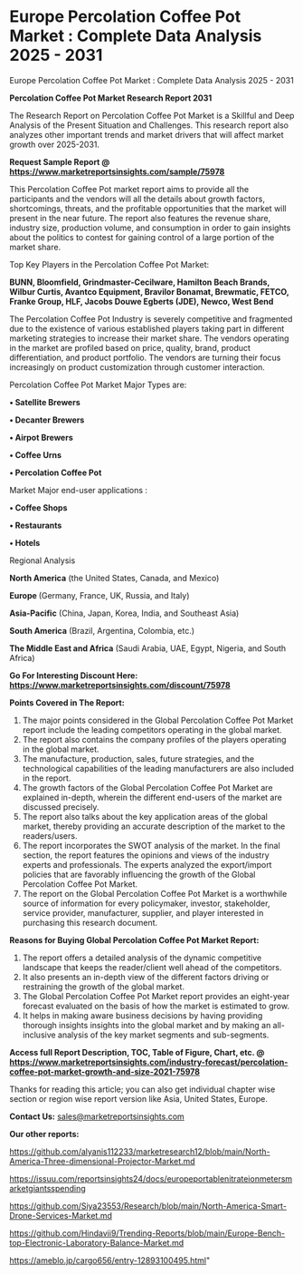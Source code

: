 # Europe Percolation Coffee Pot Market : Complete Data Analysis 2025 - 2031
Europe Percolation Coffee Pot Market : Complete Data Analysis 2025 - 2031

<strong>Percolation Coffee Pot Market Research Report 2031</strong>

The Research Report on Percolation Coffee Pot Market is a Skillful and Deep Analysis of the Present Situation and Challenges. This research report also analyzes other important trends and market drivers that will affect market growth over 2025-2031.

<strong>Request Sample Report @ <a href=https://www.marketreportsinsights.com/sample/75978>https://www.marketreportsinsights.com/sample/75978</a></strong>

This Percolation Coffee Pot market report aims to provide all the participants and the vendors will all the details about growth factors, shortcomings, threats, and the profitable opportunities that the market will present in the near future. The report also features the revenue share, industry size, production volume, and consumption in order to gain insights about the politics to contest for gaining control of a large portion of the market share.

Top Key Players in the Percolation Coffee Pot Market:

<strong>BUNN, Bloomfield, Grindmaster-Cecilware, Hamilton Beach Brands, Wilbur Curtis, Avantco Equipment, Bravilor Bonamat, Brewmatic, FETCO, Franke Group, HLF, Jacobs Douwe Egberts (JDE), Newco, West Bend</strong>

The Percolation Coffee Pot Industry is severely competitive and fragmented due to the existence of various established players taking part in different marketing strategies to increase their market share. The vendors operating in the market are profiled based on price, quality, brand, product differentiation, and product portfolio. The vendors are turning their focus increasingly on product customization through customer interaction.

Percolation Coffee Pot Market Major Types are:

<strong>• Satellite Brewers

• Decanter Brewers

• Airpot Brewers

• Coffee Urns

• Percolation Coffee Pot</strong>

Market Major end-user applications :

<strong>• Coffee Shops

• Restaurants

• Hotels</strong>

Regional Analysis

</u><strong><b>North America</b></strong> (the United States, Canada, and Mexico)

<strong><b>Europe </b></strong>(Germany, France, UK, Russia, and Italy)

<strong><b>Asia-Pacific</b></strong> (China, Japan, Korea, India, and Southeast Asia)

<strong><b>South America</b></strong> (Brazil, Argentina, Colombia, etc.)

<strong><b>The Middle East and Africa</b></strong> (Saudi Arabia, UAE, Egypt, Nigeria, and South Africa)

<strong>Go For Interesting Discount Here: <a href=https://www.marketreportsinsights.com/discount/75978>https://www.marketreportsinsights.com/discount/75978</a></strong>

<strong>Points Covered in The Report:</strong>
<ol>
  <li>The major points considered in the Global Percolation Coffee Pot Market report include the leading competitors operating in the global market.</li>
  <li>The report also contains the company profiles of the players operating in the global market.</li>
  <li>The manufacture, production, sales, future strategies, and the technological capabilities of the leading manufacturers are also included in the report.</li>
  <li>The growth factors of the Global Percolation Coffee Pot Market are explained in-depth, wherein the different end-users of the market are discussed precisely.</li>
  <li>The report also talks about the key application areas of the global market, thereby providing an accurate description of the market to the readers/users.</li>
  <li>The report incorporates the SWOT analysis of the market. In the final section, the report features the opinions and views of the industry experts and professionals. The experts analyzed the export/import policies that are favorably influencing the growth of the Global Percolation Coffee Pot Market.</li>
  <li>The report on the Global Percolation Coffee Pot Market is a worthwhile source of information for every policymaker, investor, stakeholder, service provider, manufacturer, supplier, and player interested in purchasing this research document.</li>
</ol>
<strong>Reasons for Buying Global Percolation Coffee Pot Market Report:</strong>

<ol>
  <li>The report offers a detailed analysis of the dynamic competitive landscape that keeps the reader/client well ahead of the competitors.</li>
  <li>It also presents an in-depth view of the different factors driving or restraining the growth of the global market.</li>
  <li>The Global Percolation Coffee Pot Market report provides an eight-year forecast evaluated on the basis of how the market is estimated to grow.</li>
  <li>It helps in making aware business decisions by having providing thorough insights insights into the global market and by making an all-inclusive analysis of the key market segments and sub-segments.</li>
</ol>
<strong>Access full Report Description, TOC, Table of Figure, Chart, etc. @ <a href=https://www.marketreportsinsights.com/industry-forecast/percolation-coffee-pot-market-growth-and-size-2021-75978>https://www.marketreportsinsights.com/industry-forecast/percolation-coffee-pot-market-growth-and-size-2021-75978</a></strong>


Thanks for reading this article; you can also get individual chapter wise section or region wise report version like Asia, United States, Europe.

<strong>Contact Us:</strong>
sales@marketreportsinsights.com

<strong>Our other reports:</strong>

<a href=https://github.com/alyanis112233/marketresearch12/blob/main/North-America-Three-dimensional-Projector-Market.md>https://github.com/alyanis112233/marketresearch12/blob/main/North-America-Three-dimensional-Projector-Market.md</a>

<a href=https://issuu.com/reportsinsights24/docs/europeportablenitrateionmetersmarketgiantsspending>https://issuu.com/reportsinsights24/docs/europeportablenitrateionmetersmarketgiantsspending</a>

<a href=https://github.com/Siya23553/Research/blob/main/North-America-Smart-Drone-Services-Market.md>https://github.com/Siya23553/Research/blob/main/North-America-Smart-Drone-Services-Market.md</a>

<a href=https://github.com/Hindavii9/Trending-Reports/blob/main/Europe-Bench-top-Electronic-Laboratory-Balance-Market.md>https://github.com/Hindavii9/Trending-Reports/blob/main/Europe-Bench-top-Electronic-Laboratory-Balance-Market.md</a>

<a href=https://ameblo.jp/cargo656/entry-12893100495.html>https://ameblo.jp/cargo656/entry-12893100495.html</a>"
